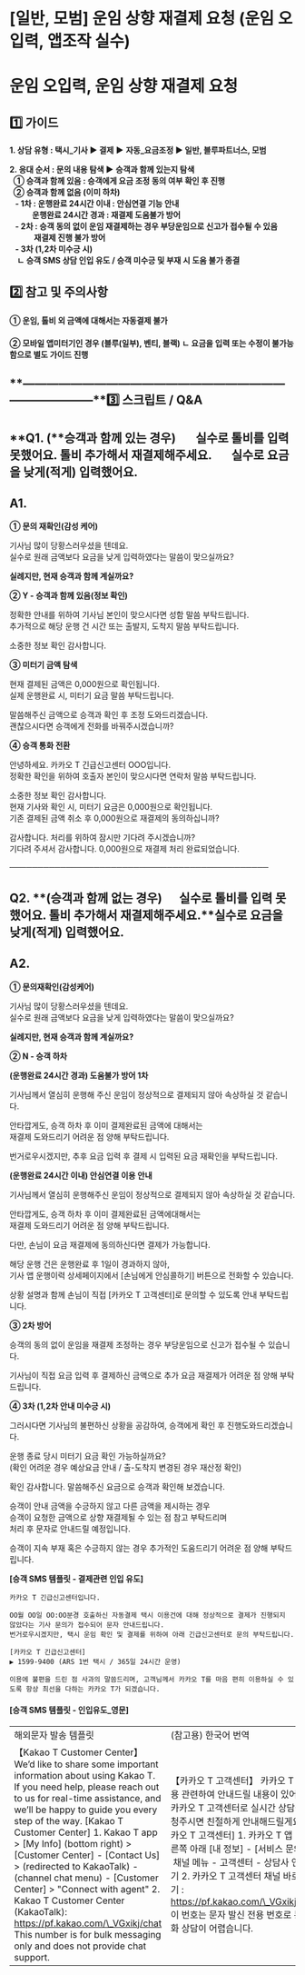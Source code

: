 # [일반, 모범] 운임 상향 재결제 요청 (운임 오입력, 앱조작 실수)

**운임 오입력, 운임 상향 재결제 요청**
========================

**1️⃣ 가이드**
-----------

**1. 상담 유형 : 택시\_기사 ▶ 결제** **▶** **자동\_요금조정 ▶ 일반, 블루파트너스, 모범**

**2. 응대 순서 : 문의 내용 탐색 ▶** **승객과 함께 있는지 탐색  
  ① 승객과 함께 있음 : 승객에게 요금 조정 동의 여부 확인 후 진행  
  ② 승객과 함께 없음 (이미 하차)  
   - 1차 : 운행완료 24시간 이내 : 안심연결 기능 안내  
            운행완료 24시간 경과 : 재결제 도움불가 방어  
   - 2차 : 승객 동의 없이 운임 재결제하는 경우 부당운임으로 신고가 접수될 수 있음   
             재결제 진행 불가 방어  
   - 3차 (1,2차 미수긍 시)   
    ㄴ 승객 SMS 상담 인입 유도 / 승객 미수긍 및 부재 시 도움 불가 종결**

**2️⃣ 참고 및 주의사항**
-----------------

#### **① 운임, 톨비 외 금액에 대해서는 자동결제 불가**

#### **② 모바일 앱미터기인 경우 (블루(일부), 벤티, 블랙) ㄴ 요금을 입력 또는 수정이 불가능함으로 별도 가이드 진행**

**―****―****―****―****―****―****―****―****―****―****―****―****―****―****―****―****―****―****―****―****―****―****―****―****―****―****―****―****―****3️⃣ 스크립트 / Q&A**
-------------------------------------------------------------------------------------------------------------------------------------------------------------------

**Q1. (****승객과 함께 있는 경우)       실수로 톨비를 입력 못했어요. 톨비 추가해서 재결제해주세요.       실수로 요금을 낮게(적게) 입력했어요.**
----------------------------------------------------------------------------------------------

**A1.**
-------

**① 문의 재확인(감성 케어)**

기사님 많이 당황스러우셨을 텐데요.  
실수로 원래 금액보다 요금을 낮게 입력하였다는 말씀이 맞으실까요?

**실례지만, 현재 승객과 함께 계실까요?**

**② Y - 승객과 함께 있음(정보 확인)**

정확한 안내를 위하여 기사님 본인이 맞으시다면 성함 말씀 부탁드립니다.   
추가적으로 해당 운행 건 시간 또는 출발지, 도착지 말씀 부탁드립니다.

소중한 정보 확인 감사합니다.

**③ 미터기 금액 탐색**

현재 결제된 금액은 0,000원으로 확인됩니다.   
실제 운행완료 시, 미터기 요금 말씀 부탁드립니다.

말씀해주신 금액으로 승객과 확인 후 조정 도와드리겠습니다.  
괜찮으시다면 승객에게 전화를 바꿔주시겠습니까?

**④ 승객 통화 전환**

안녕하세요. 카카오 T 긴급신고센터 OOO입니다.  
정확한 확인을 위하여 호출자 본인이 맞으시다면 연락처 말씀 부탁드립니다.

소중한 정보 확인 감사합니다.   
현재 기사와 확인 시, 미터기 요금은 0,000원으로 확인됩니다.  
기존 결제된 금액 취소 후 0,000원으로 재결제의 동의하십니까?

감사합니다. 처리를 위하여 잠시만 기다려 주시겠습니까?  
기다려 주셔서 감사합니다. 0,000원으로 재결제 처리 완료되었습니다.

──────────────────────────────────────────────

**Q2.** **(승객과 함께 없는 경우)      실수로 톨비를 입력 못했어요. 톨비 추가해서 재결제해주세요.****실수로 요금을 낮게(적게) 입력했어요.**
------------------------------------------------------------------------------------------

**A2.**
-------

**① 문의재확인(감성케어)**

기사님 많이 당황스러우셨을 텐데요.  
실수로 원래 금액보다 요금을 낮게 입력하였다는 말씀이 맞으실까요?

**실례지만, 현재 승객과 함께 계실까요?**

**② N - 승객 하차**

**(운행완료 24시간 경과) 도움불가 방어 1차**

기사님께서 열심히 운행해 주신 운임이 정상적으로 결제되지 않아 속상하실 것 같습니다.

안타깝게도, 승객 하차 후 이미 결제완료된 금액에 대해서는   
재결제 도와드리기 어려운 점 양해 부탁드립니다.

번거로우시겠지만, 추후 요금 입력 후 결제 시 입력된 요금 재확인을 부탁드립니다.

**(운행완료 24시간 이내) 안심연결 이용 안내**

기사님께서 열심히 운행해주신 운임이 정상적으로 결제되지 않아 속상하실 것 같습니다.

안타깝게도, 승객 하차 후 이미 결제완료된 금액에대해서는   
재결제 도와드리기 어려운 점 양해 부탁드립니다.

다만, 손님이 요금 재결제에 동의하신다면 결제가 가능합니다.

해당 운행 건은 운행완료 후 1일이 경과하지 않아,  
기사 앱 운행이력 상세페이지에서 [손님에게 안심콜하기] 버튼으로 전화할 수 있습니다.

상황 설명과 함께 손님이 직접 [카카오 T 고객센터]로 문의할 수 있도록 안내 부탁드립니다.

**③ 2차 방어**

승객의 동의 없이 운임을 재결제 조정하는 경우 부당운임으로 신고가 접수될 수 있습니다.

기사님이 직접 요금 입력 후 결제하신 금액으로 추가 요금 재결제가 어려운 점 양해 부탁드립니다.

**④ 3차 (1,2차 안내 미수긍 시)**

그러시다면 기사님의 불편하신 상황을 공감하여, 승객에게 확인 후 진행도와드리겠습니다.

운행 종료 당시 미터기 요금 확인 가능하실까요?   
(확인 어려운 경우 예상요금 안내 / 출-도착지 변경된 경우 재산정 확인)

확인 감사합니다. 말씀해주신 요금으로 승객과 확인해 보겠습니다.

승객이 안내 금액을 수긍하지 않고 다른 금액을 제시하는 경우   
승객이 요청한 금액으로 상향 재결제될 수 있는 점 참고 부탁드리며  
처리 후 문자로 안내드릴 예정입니다.

승객이 지속 부재 혹은 수긍하지 않는 경우 추가적인 도움드리기 어려운 점 양해 부탁드립니다.

**[승객 SMS 템플릿 - 결제관련 인입 유도]**

```
카카오 T 긴급신고센터입니다.   
  
OO월 OO일 OO:OO분경 호출하신 자동결제 택시 이용건에 대해 정상적으로 결제가 진행되지 않았다는 기사 문의가 접수되어 문자 안내드립니다.  
번거로우시겠지만, 택시 운임 확인 및 결제를 위하여 아래 긴급신고센터로 문의 부탁드립니다.  
  
[카카오 T 긴급신고센터]   
▶ 1599-9400 (ARS 1번 택시 / 365일 24시간 운영)  
  
이용에 불편을 드린 점 사과의 말씀드리며, 고객님께서 카카오 T를 마음 편히 이용하실 수 있도록 항상 최선을 다하는 카카오 T가 되겠습니다.
```

#### **[승객 SMS 템플릿 - 인입유도\_영문]**

|  |  |
| --- | --- |
| 해외문자 발송 템플릿 | (참고용) 한국어 번역 |
| 【Kakao T Customer Center】  We’d like to share some important information about using Kakao T. If you need help, please reach out to us for real-time assistance, and we’ll be happy to guide you every step of the way.  [Kakao T Customer Center] 1. Kakao T app > [My Info] (bottom right) > [Customer Center] - [Contact Us] > (redirected to KakaoTalk) - (channel chat menu) - [Customer Center] > "Connect with agent" 2. Kakao T Customer Center (KakaoTalk): https://pf.kakao.com/\_VGxikj/chat  This number is for bulk messaging only and does not provide chat support. | 【카카오 T 고객센터】  카카오 T 이용 관련하여 안내드릴 내용이 있어요. 카카오 T 고객센터로 실시간 상담을 요청주시면 친절하게 안내해드릴게요.  [카카오 T 고객센터] 1. 카카오 T 앱 - 오른쪽 아래 [내 정보] - [서비스 문의] - 채널 메뉴 - 고객센터 - 상담사 연결하기 2. 카카오 T 고객센터 채널 바로가기 : https://pf.kakao.com/\_VGxikj/chat  이 번호는 문자 발신 전용 번호로 통화 상담이 어렵습니다. |